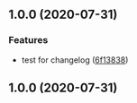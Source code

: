 
## 1.0.0 (2020-07-31)


### Features

* test for changelog ([6f13838](https://github.com/JanMalch/ts-experiments/commit/6f1383856728bef5ead91aa16bd345f6279729bf))

## 1.0.0 (2020-07-31)

